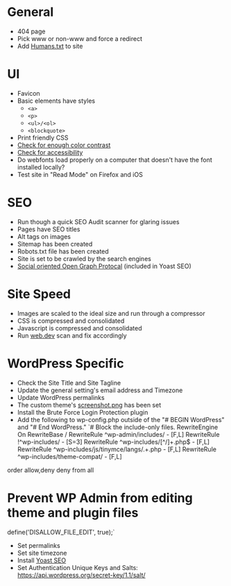 # General

* 404 page
* Pick www or non-www and force a redirect
* Add [Humans.txt](http://humanstxt.org/) to site


# UI

* Favicon
* Basic elements have styles
	* `<a>`
	* `<p>`
	* `<ul>/<ol>`
	* `<blockquote>`
* Print friendly CSS
* [Check for enough color contrast](http://www.checkmycolours.com/)
* [Check for accessibility](https://achecker.ca/checker/index.php)
* Do webfonts load properly on a computer that doesn't have the font installed locally?
* Test site in "Read Mode" on Firefox and iOS


# SEO

* Run though a quick SEO Audit scanner for glaring issues
* Pages have SEO titles
* Alt tags on images
* Sitemap has been created
* Robots.txt file has been created
* Site is set to be crawled by the search engines
* [Social oriented Open Graph Protocal](http://ogp.me/) (included in Yoast SEO)


# Site Speed

* Images are scaled to the ideal size and run through a compressor
* CSS is compressed and consolidated
* Javascript is compressed and consolidated
* Run [web.dev](https://web.dev/) scan and fix accordingly


# WordPress Specific

* Check the Site Title and Site Tagline
* Update the general setting's email address and Timezone
* Update WordPress permalinks
* The custom theme's [screenshot.png](https://codex.wordpress.org/Theme_Development#Screenshot) has been set
* Install the Brute Force Login Protection plugin
* Add the following to wp-config.php outside of the "# BEGIN WordPress" and "# End WordPress."
`# Block the include-only files.
RewriteEngine On
RewriteBase /
RewriteRule ^wp-admin/includes/ - [F,L]
RewriteRule !^wp-includes/ - [S=3]
RewriteRule ^wp-includes/[^/]+\.php$ - [F,L]
RewriteRule ^wp-includes/js/tinymce/langs/.+\.php - [F,L]
RewriteRule ^wp-includes/theme-compat/ - [F,L]

order allow,deny
deny from all

# Prevent WP Admin from editing theme and plugin files
define('DISALLOW_FILE_EDIT', true);`
* Set permalinks
* Set site timezone
* Install [Yoast SEO](https://yoast.com/wordpress/plugins/seo/)
* Set Authentication Unique Keys and Salts: https://api.wordpress.org/secret-key/1.1/salt/

